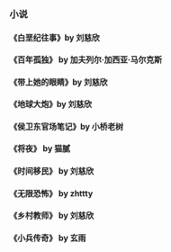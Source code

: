<!-- @format -->

### 小说

#### 《白垩纪往事》by 刘慈欣

#### 《百年孤独》 by 加夫列尔·加西亚·马尔克斯

#### 《带上她的眼睛》by 刘慈欣

#### 《地球大炮》by 刘慈欣

#### 《侯卫东官场笔记》by 小桥老树

#### 《将夜》 by 猫腻

#### 《时间移民》 by 刘慈欣

#### 《无限恐怖》 by zhttty

#### 《乡村教师》 by 刘慈欣

#### 《小兵传奇》 by 玄雨
